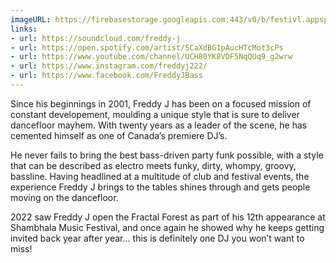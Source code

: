 ```yaml
---
imageURL: https://firebasestorage.googleapis.com:443/v0/b/festivl.appspot.com/o/userContent%2F9A0D140A-AAD4-4D54-8037-A9C2036B14B2.png?alt=media&token=ca6b712d-a1d6-467f-a6b0-7a6c53f7a225
links:
- url: https://soundcloud.com/freddy-j
- url: https://open.spotify.com/artist/5CaXdBG1pAucHTcMot3cPs
- url: https://www.youtube.com/channel/UCH80YK8VDF5NqQUq9_g2wrw
- url: https://www.instagram.com/freddyj222/
- url: https://www.facebook.com/FreddyJBass
---
```

Since his beginnings in 2001, Freddy J has been on a focused mission of constant developement, moulding a unique style that is sure to deliver dancefloor mayhem. With twenty years as a leader of the scene, he has cemented himself as one of Canada’s premiere DJ’s.   

He never fails to bring the best bass-driven party funk possible, with a style that can be described as electro meets funky, dirty, whompy, groovy, bassline. Having headlined at a multitude of club and festival events, the experience Freddy J brings to the tables shines through and gets people moving on the dancefloor.  

2022 saw Freddy J open the Fractal Forest as part of his 12th appearance at Shambhala Music Festival, and once again he showed why he keeps getting invited back year after year... this is definitely one DJ you won’t want to miss!